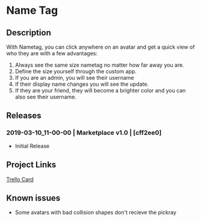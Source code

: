 # Name Tag

## Description

With Nametag, you can click anywhere on an avatar and get a quick view of who they are with a few advantages:

1. Always see the same size nametag no matter how far away you are.
2. Define the size yourself through the custom app.
3. If you are an admin, you will see their username
4. If their display name changes you will see the update.
5. If they are your friend, they will become a brighter color and you can also see their username. 

## Releases

### 2019-03-10_11-00-00 | Marketplace v1.0 | [cff2ee0]

- Initial Release

## Project Links
[Trello Card](https://trello.com/c/9BVI2fyL/71-combined-name-tag-app)

## Known issues
- Some avatars with bad collision shapes don't recieve the pickray
